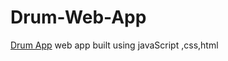 # Drum-Web-App
<a href=" https://nas1812.github.io/Drum-Web-App/">Drum App</a>
web app built using javaScript ,css,html

